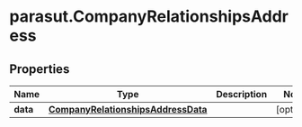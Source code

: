 # parasut.CompanyRelationshipsAddress

## Properties
Name | Type | Description | Notes
------------ | ------------- | ------------- | -------------
**data** | [**CompanyRelationshipsAddressData**](CompanyRelationshipsAddressData.md) |  | [optional] 


